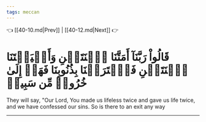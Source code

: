 ```yaml
---
tags: meccan
---
```


👈 [[40-10.md|Prev]] | [[40-12.md|Next]] 👉

# قَالُواْ رَبَّنَآ أَمَتَّنَا ٱثۡنَتَيۡنِ وَأَحۡيَيۡتَنَا ٱثۡنَتَيۡنِ فَٱعۡتَرَفۡنَا بِذُنُوبِنَا فَهَلۡ إِلَىٰ خُرُوجٖ مِّن سَبِيلٖ

They will say, "Our Lord, You made us lifeless twice and gave us life twice, and we have confessed our sins. So is there to an exit any way

---

